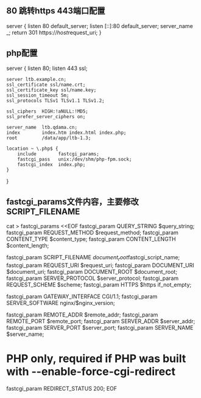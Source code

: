 ## 80 跳转https 443端口配置

server {
	listen 80 default_server;
	listen [::]:80 default_server;
	server_name _;
	return 301 https://$host$request_uri;
}

## php配置
server {
    listen       80;
    listen       443 ssl;

    server ltb.example.cn;
    ssl_certificate ssl/name.crt;
    ssl_certificate_key ssl/name.key;
    ssl_session_timeout 5m;
    ssl_protocols TLSv1 TLSv1.1 TLSv1.2;

    ssl_ciphers  HIGH:!aNULL:!MD5;
    ssl_prefer_server_ciphers on;

    server_name  ltb.qdama.cn;
    index        index.htm index.html index.php;
    root         /data/app/ltb-1.3;

    location ~ \.php$ {
        include        fastcgi_params;
        fastcgi_pass   unix:/dev/shm/php-fpm.sock;
        fastcgi_index  index.php;
    }
}
## fastcgi_params文件内容，主要修改SCRIPT_FILENAME
cat > fastcgi_params <<EOF
fastcgi_param  QUERY_STRING       $query_string;
fastcgi_param  REQUEST_METHOD     $request_method;
fastcgi_param  CONTENT_TYPE       $content_type;
fastcgi_param  CONTENT_LENGTH     $content_length;

fastcgi_param  SCRIPT_FILENAME    $document_root$fastcgi_script_name;
fastcgi_param  REQUEST_URI        $request_uri;
fastcgi_param  DOCUMENT_URI       $document_uri;
fastcgi_param  DOCUMENT_ROOT      $document_root;
fastcgi_param  SERVER_PROTOCOL    $server_protocol;
fastcgi_param  REQUEST_SCHEME     $scheme;
fastcgi_param  HTTPS              $https if_not_empty;

fastcgi_param  GATEWAY_INTERFACE  CGI/1.1;
fastcgi_param  SERVER_SOFTWARE    nginx/$nginx_version;

fastcgi_param  REMOTE_ADDR        $remote_addr;
fastcgi_param  REMOTE_PORT        $remote_port;
fastcgi_param  SERVER_ADDR        $server_addr;
fastcgi_param  SERVER_PORT        $server_port;
fastcgi_param  SERVER_NAME        $server_name;

# PHP only, required if PHP was built with --enable-force-cgi-redirect
fastcgi_param  REDIRECT_STATUS    200;
EOF